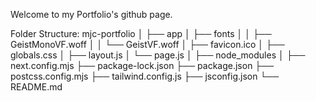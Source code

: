 Welcome to my Portfolio's github page.

Folder Structure:
mjc-portfolio
│
├── app
│   ├── fonts
│   │   ├── GeistMonoVF.woff
│   │   └── GeistVF.woff
│   ├── favicon.ico
│   ├── globals.css
│   ├── layout.js
│   └── page.js
│
├── node_modules
│
├── next.config.mjs
├── package-lock.json
├── package.json
├── postcss.config.mjs
├── tailwind.config.js
├── jsconfig.json
└── README.md
